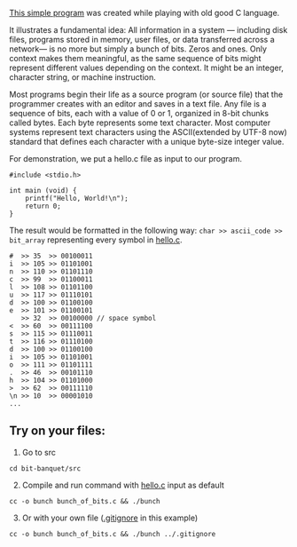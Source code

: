 [This simple program](https://github.com/Vadym-Lopatka/bit-banquet/blob/main/src/bunch_of_bits.c) was created while playing with old good C language.

It illustrates a fundamental idea:
All information in a system — including disk files, programs stored in memory, user files, or data transferred across a network— is no more but simply a bunch of bits. 
Zeros and ones.
Only context makes them meaningful, as the same sequence of bits might represent different values depending on the context.
It might be an integer, character string, or machine instruction.

Most programs begin their life as a source program (or source file) 
that the programmer creates with an editor and saves in a text file. 
Any file is a sequence of bits, each with a value of 0 or 1, organized in 8-bit chunks called bytes. 
Each byte represents some text character.
Most computer systems represent text characters using the ASCII(extended by UTF-8 now) standard that defines each character with a unique byte-size integer value.

For demonstration, we put a hello.c file as input to our program.
```
#include <stdio.h>

int main (void) {
    printf("Hello, World!\n");
    return 0;
}
```

The result would be formatted in the following way: 
```char >> ascii_code >> bit_array``` 
representing every symbol in [hello.c](https://github.com/Vadym-Lopatka/bit-banquet/blob/main/src/hello.c).
```
#  >> 35  >> 00100011
i  >> 105 >> 01101001
n  >> 110 >> 01101110
c  >> 99  >> 01100011
l  >> 108 >> 01101100
u  >> 117 >> 01110101
d  >> 100 >> 01100100
e  >> 101 >> 01100101
   >> 32  >> 00100000 // space symbol
<  >> 60  >> 00111100
s  >> 115 >> 01110011
t  >> 116 >> 01110100
d  >> 100 >> 01100100
i  >> 105 >> 01101001
o  >> 111 >> 01101111
.  >> 46  >> 00101110
h  >> 104 >> 01101000
>  >> 62  >> 00111110
\n >> 10  >> 00001010
...
```

## Try on your files:
1. Go to src 
```
cd bit-banquet/src
```
2. Compile and run command with [hello.c](https://github.com/Vadym-Lopatka/bit-banquet/blob/main/src/hello.c) input as default
```
cc -o bunch bunch_of_bits.c && ./bunch
```
3. Or with your own file ([.gitignore](https://github.com/Vadym-Lopatka/bit-banquet/blob/main/.gitignore) in this example)
```
cc -o bunch bunch_of_bits.c && ./bunch ../.gitignore
```



